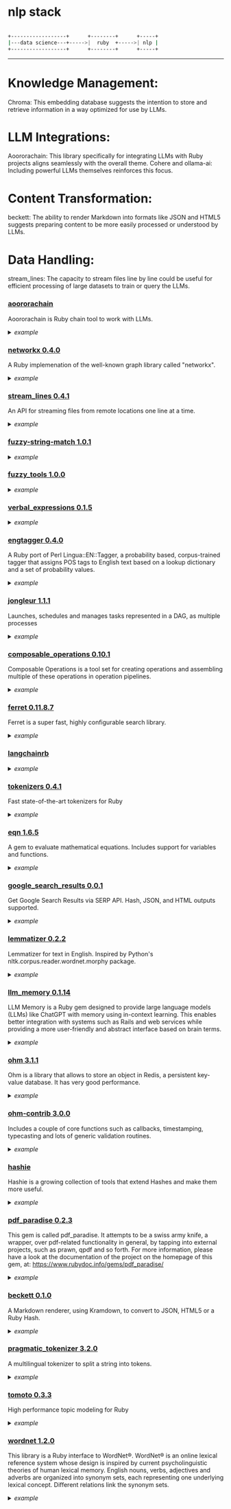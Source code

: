# nlp stack

```bash

+------------------+      +--------+      +-----+
|---data science---+----->|  ruby  +----->| nlp |
+------------------+      +--------+      +-----+

```

---

# Knowledge Management:
Chroma: This embedding database suggests the intention to store and retrieve information in a way optimized for use by LLMs.

# LLM Integrations:
Aoororachain: This library specifically for integrating LLMs with Ruby projects aligns seamlessly with the overall theme.
Cohere and ollama-ai: Including powerful LLMs themselves reinforces this focus.

# Content Transformation:
beckett: The ability to render Markdown into formats like JSON and HTML5 suggests preparing content to be more easily processed or understood by LLMs.

# Data Handling:
stream_lines: The capacity to stream files line by line could be useful for efficient processing of large datasets to train or query the LLMs.

### [aoororachain](https://github.com/mariochavez/aoororachain)

Aoororachain is Ruby chain tool to work with LLMs.

<details>
<summary><i>example</i></summary>

```ruby
require "aoororachain"

# Setup logger.
Aoororachain.logger = Logger.new($stdout)
Aoororachain.log_level = Aoororachain::LEVEL_DEBUG

chroma_host = "http://localhost:8000"
collection_name = "ruby-documentation"

# You can define a custom Parser to clean data and maybe extract metadata.
# Here is the code of RubyDocParser that does exactly that.
class RubyDocParser
  def self.parse(text)
    name_match = text.match(/Name (\w+)/)
    constant_match = text.match(/Constant (\w+)/)

    object_match = text.match(/Object (\w+)/)
    method_match = text.match(/Method ([\w\[\]\+\=\-\*\%\/]+)/)

    metadata = {}
    metadata[:name] = name_match[1] if name_match
    metadata[:constant] = constant_match[1] if constant_match
    metadata[:object] = object_match[1] if object_match
    metadata[:method] = method_match[1] if method_match
    metadata[:lang] = :ruby
    metadata[:version] = "3.2"

    text.gsub!(/\s+/, " ").strip!
    [text, metadata]
  end
end

# A DirectoryLoader points to a path and sets the glob for the files you want to load. 
# A loader is also specified. FileLoader just opens and reads the file content. 
# The RubyDocParser is set as well. This is optional in case you data is very nice and needs no pre-processing.
directory_loader = Aoororachain::Loaders::DirectoryLoader.new(path: "./ruby-docs", glob: "**/*.txt", loader: Aoororachain::Loaders::FileLoader, parser: RubyDocParser)
files = directory_loader.load

# With your data clean and ready, now it is time to chunk it. The chunk size depends of the context size of the LLMs that you want to use.
# 512 is a good number to start, don't go lower than that. An overlap can also be specified.
text_splitter = Aoororachain::RecursiveTextSplitter.new(size: 512, overlap: 0)

texts = []
files.each do |file|
  texts.concat(text_splitter.split_documents(file))
end

# The final step is to create and store the embeddings.
# First, select an embedding model
model = Aoororachain::Embeddings::LocalPythonEmbedding::MODEL_INSTRUCTOR_L
# Create an instance of the embedder. device is optional. Possible options are:
# - cuda. If you have an external GPU
# - mps. If you have an Apple Sillicon chip (M1 to M2).
# - cpu or empty. It will use the CPU by default.
embedder = Aoororachain::Embeddings::LocalPythonEmbedding.new(model:, device: "mps")
# Configure your Vector database.
vector_database = Aoororachain::VectorStores::Chroma.new(embedder: embedder, options: {host: chroma_host})

# Embbed your files. This can take a few minutes up to hours, depending on the size of your documents and the model used.
vector_database.from_documents(texts, index: collection_name)
```
</details>

### [networkx 0.4.0](https://rubygems.org/gems/networkx/versions/0.4.0?locale=en)

A Ruby implemenation of the well-known graph library called "networkx".

<details>
<summary><i>example</i></summary>
```ruby
require 'networkx'

g = NetworkX::Graph.new
g.add_edge('start', 'stop')
```
</details>


### [decisiontree 0.5.0](https://github.com/igrigorik/decisiontree)

ID3-based implementation of the M.L. Decision Tree algorithm

<details>
<summary><i>example</i></summary>


```ruby
require 'decisiontree'

attributes = ['Temperature']
training = [
  [36.6, 'healthy'],
  [37, 'sick'],
  [38, 'sick'],
  [36.7, 'healthy'],
  [40, 'sick'],
  [50, 'really sick'],
]

# Instantiate the tree, and train it based on the data (set default to '1')
dec_tree = DecisionTree::ID3Tree.new(attributes, training, 'sick', :continuous)
dec_tree.train

test = [37, 'sick']
decision = dec_tree.predict(test)
puts "Predicted: #{decision} ... True decision: #{test.last}"

# => Predicted: sick ... True decision: sick

# Specify type ("discrete" or "continuous") in the training data
labels = ["hunger", "color"]
training = [
        [8, "red", "angry"],
        [6, "red", "angry"],
        [7, "red", "angry"],
        [7, "blue", "not angry"],
        [2, "red", "not angry"],
        [3, "blue", "not angry"],
        [2, "blue", "not angry"],
        [1, "red", "not angry"]
]

dec_tree = DecisionTree::ID3Tree.new(labels, training, "not angry", color: :discrete, hunger: :continuous)
dec_tree.train

test = [7, "red", "angry"]
decision = dec_tree.predict(test)
puts "Predicted: #{decision} ... True decision: #{test.last}"

# => Predicted: angry ... True decision: angry
```
</details>


### [stream_lines 0.4.1](https://rubygems.org/gems/stream_lines)

An API for streaming files from remote locations one line at a time.

<details>
<summary><i>example</i></summary>
```ruby
url = 'https://my.remote.file/file.jsonl'
stream = StreamLines::Reading::JSONLines.new(url)

stream.each do |row|
  # each row will be an Hash
end

# Supports all Ruby JSON::parse options
stream = StreamLines::Reading::JSONLines.new(url, symbolize_names: true)

stream.each do |row|
  # each row will be a Hash
end
```
</details>


### [scalpel 0.2.1](https://github.com/louismullie/scalpel)

Scalpel is a sentence segmentation tool for Ruby. It allows you to split a text into an array of sentences. It is simple, lightweight, blazing fast and does not require any domain-specific training. It works well even in the face of ill-formatted texts.

<details>
<summary><i>example</i></summary>

```ruby
require 'scalpel'
Scalpel.cut("some text")
```
</details>

### [fuzzy-string-match 1.0.1]()
<details>
<summary><i>example</i></summary>

calculate Jaro Winkler distance.

```ruby
require 'fuzzystringmatch'
jarow = FuzzyStringMatch::JaroWinkler.create( :native )
p jarow.getDistance(  "jones",      "johnson" )
```
</details>

### [fuzzy_tools 1.0.0](githubrepo)
<details>
<summary><i>example</i></summary>


Easy, high quality fuzzy search in Ruby.

```ruby
require 'fuzzy_tools'

books = [
  "Till We Have Faces",
  "Ecclesiastes",
  "The Prodigal God"
]

# Search for a single object

books.fuzzy_find("facade")                                   # => "Till We Have Faces"
books.fuzzy_index.find("facade")                             # => "Till We Have Faces"
FuzzyTools::TfIdfIndex.new(:source => books).find("facade")  # => "Till We Have Faces"

# Search for all matches, from best to worst

books.fuzzy_find_all("the")                             # => ["The Prodigal God", "Till We Have Faces"]
books.fuzzy_index.all("the")                            # => ["The Prodigal God", "Till We Have Faces"]
FuzzyTools::TfIdfIndex.new(:source => books).all("the") # => ["The Prodigal God", "Till We Have Faces"]

# You can also get scored results, if you need

books.fuzzy_find_all_with_scores("the") # =>
# [
#   ["The Prodigal God",   0.443175985397319 ],
#   ["Till We Have Faces", 0.0102817553829306]
# ]
books.fuzzy_index.all_with_scores("the") # =>
# [
#   ["The Prodigal God",   0.443175985397319 ],
#   ["Till We Have Faces", 0.0102817553829306]
# ]
FuzzyTools::TfIdfIndex.new(:source => books).all_with_scores("the") # =>
# [
#   ["The Prodigal God",   0.443175985397319 ],
#   ["Till We Have Faces", 0.0102817553829306]
# ]
```
</details>

### [verbal_expressions 0.1.5](https://github.com/ryan-endacott/verbal_expressions)
<details>
<summary><i>example</i></summary>


Verbal Expressions is a library that makes constructing difficult regular expressions simple and easy!


```ruby
# Create an example of how to test for correctly formed URLs
tester = VerEx.new do
  start_of_line
  find 'http'
  maybe 's'
  find '://'
  maybe 'www.'
  anything_but ' '
  end_of_line
end

# Create an example URL
test_url = "https://www.google.com"

# Use it just like a regular Ruby regex:
puts 'Hooray!  It works!' if tester.match(test_url)
puts 'This works too!' if tester =~ test_url

# Print the generated regex:
puts tester.source # => /^(http)(s)?(\:\/\/)(www\.)?([^\ ]*)$/
```
</details>

### [engtagger 0.4.0](https://github.com/yohasebe/engtagger)

A Ruby port of Perl Lingua::EN::Tagger, a probability based, corpus-trained tagger that assigns POS tags to English text based on a lookup dictionary and a set of probability values.

<details>
<summary><i>example</i></summary>

```ruby
require 'engtagger'

# Create a parser object
tgr = EngTagger.new

# Sample text
text = "Alice chased the big fat cat."

# Add part-of-speech tags to text
tagged = tgr.add_tags(text)

#=> "<nnp>Alice</nnp> <vbd>chased</vbd> <det>the</det> <jj>big</jj> <jj>fat</jj><nn>cat</nn> <pp>.</pp>"

# Get a list of all nouns and noun phrases with occurrence counts
word_list = tgr.get_words(text)

#=> {"Alice"=>1, "cat"=>1, "fat cat"=>1, "big fat cat"=>1}

# Get a readable version of the tagged text
readable = tgr.get_readable(text)

#=> "Alice/NNP chased/VBD the/DET big/JJ fat/JJ cat/NN ./PP"

# Get all nouns from a tagged output
nouns = tgr.get_nouns(tagged)

#=> {"cat"=>1, "Alice"=>1}

# Get all proper nouns
proper = tgr.get_proper_nouns(tagged)

#=> {"Alice"=>1}

# Get all past tense verbs
pt_verbs = tgr.get_past_tense_verbs(tagged)

#=> {"chased"=>1}

# Get all the adjectives
adj = tgr.get_adjectives(tagged)

#=> {"big"=>1, "fat"=>1}

# Get all noun phrases of any syntactic level
# (same as word_list but take a tagged input)
nps = tgr.get_noun_phrases(tagged)

#=> {"Alice"=>1, "cat"=>1, "fat cat"=>1, "big fat cat"=>1}
```
</details>


### [jongleur 1.1.1](https://gitlab.com/RedFred7/Jongleur)

Launches, schedules and manages tasks represented in a DAG, as multiple processes

<details>
<summary><i>example</i></summary>

![sample ml pipeline](https://miro.medium.com/v2/resize:fit:640/format:webp/1*Jz2UVqrVYj1hIwHxOpw2VQ.png)

![example DAG diagram](https://miro.medium.com/v2/resize:fit:4800/format:webp/1*3eEtimgIPEAuizSWtu6HyQ.png)

![another example DAG](https://dagshub.com/blog/content/images/2021/07/Tred-G.svg)

```ruby
# https://gitlab.com/RedFred7/Jongleur#usage
```
</details>

### [composable_operations 0.10.1](http://github.com/t6d/composable_operations)

Composable Operations is a tool set for creating operations and assembling multiple of these operations in operation pipelines.

<details>
<summary><i>example</i></summary>

```ruby
class DateExtractor < ComposableOperations::Operation

  processes :text

  def execute
    text.scan(/(\d{4})-(\d{2})-(\d{2})/)
  end

end
```
</details>

### [ferret 0.11.8.7](https://github.com/dbalmain/ferret)

Ferret is a super fast, highly configurable search library.

<details>
<summary><i>example</i></summary>

```ruby
require 'rubygems'
require 'ferret'

index = Ferret::I.new(:key => :id)

[
  {:id => '1', :text => 'one'},
  {:id => '2', :text => 'Two'},
  {:id => '3', :text => 'Three'},
  {:id => '1', :text => 'One'}
].each {|doc| index << doc}

puts index.size                       # => 3
puts index['1'].load.inspect          # => {:text=>"One", :id=>"1"}
puts index.search('id:1').to_s(:text)
    # => TopDocs: total_hits = 1, max_score = 1.287682 [
    #            3 "One": 1.287682
    #    ]
```
</details>

### [langchainrb](https://github.com/andreibondarev/langchainrb)

<details>
<summary><i>example</i></summary>

```ruby
```
</details>

### [tokenizers 0.4.1](https://github.com/ankane/tokenizers-ruby)

Fast state-of-the-art tokenizers for Ruby

<details>
<summary><i>example</i></summary>

```ruby
tokenizer = Tokenizers.from_pretrained("bert-base-cased")

# https://github.com/ankane/tokenizers-ruby#training
```
</details>


### [eqn 1.6.5](https://github.com/schneidmaster/eqn)

A gem to evaluate mathematical equations. Includes support for variables and functions.

<details>
<summary><i>example</i></summary>
```ruby
Eqn::Parser.parse('1 + 1')
# => <syntax tree is printed>
```
</details>

### [google_search_results 0.0.1](https://github.com/serpapi/google-search-results-ruby)

Get Google Search Results via SERP API. Hash, JSON, and HTML outputs supported.

<details>
<summary><i>example</i></summary>
```ruby
# https://github.com/serpapi/google-search-results-ruby#supported-search-engine
```
</details>

### [lemmatizer 0.2.2](http://github.com/yohasebe/lemmatizer)

Lemmatizer for text in English. Inspired by Python's nltk.corpus.reader.wordnet.morphy package.

<details>
<summary><i>example</i></summary>

```ruby
require "lemmatizer"

lem = Lemmatizer.new

p lem.lemma("dogs",    :noun ) # => "dog"
p lem.lemma("hired",   :verb ) # => "hire"
p lem.lemma("hotter",  :adj  ) # => "hot"
p lem.lemma("better",  :adv  ) # => "well"

# when part-of-speech symbol is not specified as the second argument,
# lemmatizer tries :verb, :noun, :adj, and :adv one by one in this order.
p lem.lemma("fired")           # => "fire"
p lem.lemma("slow")            # => "slow"
```
</details>

### [llm_memory 0.1.14](https://github.com/shohey1226/llm_memory)

LLM Memory is a Ruby gem designed to provide large language models (LLMs) like ChatGPT with memory using in-context learning. This enables better integration with systems such as Rails and web services while providing a more user-friendly and abstract interface based on brain terms.

<details>
<summary><i>example</i></summary>

![](https://user-images.githubusercontent.com/1880965/239105431-b77d0efa-3fec-4549-b98a-eae510de5c3d.png)

```ruby
docs = LlmMemory::Wernicke.load(:file, "/tmp/a_directory")
# docs is just an array of hash.
# You don't have to use load method but
# create own hash with having content and metadata(optional)
# docs = [{
#   content: "Hi there",
#   metadata: {
#     file_name: "a.txt",
#     timestamp: "20201231235959"
#   }
# },,,]

hippocampus = LlmMemory::Hippocampus.new
res = hippocampus.memorize(docs)

query_str = "What is my name?"
related_docs = hippocampus.query(query_str, limit: 3)
#[{
#   vector_score: "0.192698478699",
#   content: "My name is Mike",
#   metadata: { ... }
#},,,]

# ERB
prompt = <<-TEMPLATE
Context information is below.
---------------------
<% related_docs.each do |doc| %>
<%= doc[:content] %>
file: <%= doc[:metadata][:file_name] %>

<% end %>
---------------------
Given the context information and not prior knowledge,
answer the question: <%= query_str %>
TEMPLATE

broca = LlmMemory::Broca.new(prompt: prompt, model: 'gpt-3.5-turbo')
message = broca.respond(query_str: query_str, related_docs: related_docs)

...
query_str2 = "How are you?"
related_docs = hippocampus.query(query_str2, limit: 3)
message2 = broca.respond(query_str: query_str2, related_docs: related_docs)
```
</details>

### [ohm 3.1.1](http://soveran.github.io/ohm/)

Ohm is a library that allows to store an object in Redis, a persistent key-value database. It has very good performance.

<details>
<summary><i>example</i></summary>
```ruby
```
</details>

### [ohm-contrib 3.0.0](http://github.com/cyx/ohm-contrib)

Includes a couple of core functions such as callbacks, timestamping, typecasting and lots of generic validation routines.

<details>
<summary><i>example</i></summary>
```ruby
```
</details>

### [hashie](https://github.com/hashie/hashie)

Hashie is a growing collection of tools that extend Hashes and make them more useful.

<details>
<summary><i>example</i></summary>
IgnoreUndeclared

This extension can be mixed in to silently ignore undeclared properties on initialization instead of raising an error. This is useful when using a Trash to capture a subset of a larger hash

```ruby
class Person < Trash
  include Hashie::Extensions::IgnoreUndeclared
  property :first_name
  property :last_name
end

user_data = {
  first_name: 'Freddy',
  last_name: 'Nostrils',
  email: 'freddy@example.com'
}

p = Person.new(user_data) # 'email' is silently ignored

p.first_name # => 'Freddy'
p.last_name  # => 'Nostrils'
p.email      # => NoMethodError
```
</details>


### [pdf_paradise 0.2.3](https://rubygems.org/gems/pdf_paradise)

This gem is called pdf_paradise. It attempts to be a swiss army knife, a wrapper, over pdf-related functionality in general, by tapping into external projects, such as prawn, qpdf and so forth. For more information, please have a look at the documentation of the project on the homepage of this gem, at: https://www.rubydoc.info/gems/pdf_paradise/

<details>
<summary><i>example</i></summary>
```ruby
```
</details>

### [beckett 0.1.0](https://github.com/coreyti/beckett)

A Markdown renderer, using Kramdown, to convert to JSON, HTML5 or a Ruby Hash.

<details>
<summary><i>example</i></summary>
```ruby

markdown_text = <<-'TEXT'
# Chain-of-Thought Reasoning Without Prompting
#llm #rag #retrieval

https://arxiv.org/pdf/2402.10200.pdf

## secondary heading

### a third kind of heading

#### a fourth heading


##### a fifth heading
TEXT

=> "# Chain-of-Thought Reasoning Without Prompting\n#llm #rag #retrieval \n\nhttps://arxiv.org/pdf/2402.10200.pdf\n\n## secondary heading\n\n### a third kind of heading\n\n#### a fourth heading\n\n\n##### a fifth heading\n\n###### a sixth heading\n\n"
[4] pry(main)> Beckett::Document.new(markdown_text)
=> #<Beckett::Document:0x000077799b0bf680
 @content=
  "# Chain-of-Thought Reasoning Without Prompting\n#llm #rag #retrieval \n\nhttps://arxiv.org/pdf/2402.10200.pdf\n\n## secondary heading\n\n### a third kind of heading\n\n#### a fourth heading\n\n\n##### a fifth heading\n\n###### a sixth heading\n\n">
[5] pry(main)> x = Beckett::Document.new(markdown_text)
=> #<Beckett::Document:0x000077799b097478
 @content=
  "# Chain-of-Thought Reasoning Without Prompting\n#llm #rag #retrieval \n\nhttps://arxiv.org/pdf/2402.10200.pdf\n\n## secondary heading\n\n### a third kind of heading\n\n#### a fourth heading\n\n\n##### a fifth heading\n\n###### a sixth heading\n\n">
[6] pry(main)> x.to_hash
=> {:root=>
  {:children=>
    [{:node_name=>"ARTICLE",
=> {:root=>
  {:children=>
    [{:node_name=>"ARTICLE",
      :node_type=>1,
      :attributes=>{"id"=>"chain-of-thought-reasoning-without-prompting"},
      :children=>
       [{:node_name=>"HEADER", :node_type=>1, :attributes=>{"id"=>"chain-of-thought-reasoning-without-prompting"}, :children=>[{:node_name=>"#text", :node_type=>3, :node_text=>"Chain-of-Thought Reasoning Without Prompting"}]},
        {:node_name=>:P, :node_type=>1, :children=>[{:node_name=>"#text", :node_type=>3, :node_text=>"#llm #rag #retrieval"}]},
        {:node_name=>:P, :node_type=>1, :children=>[{:node_name=>"#text", :node_type=>3, :node_text=>"https://arxiv.org/pdf/2402.10200.pdf"}]},
        {:node_name=>"SECTION",
         :node_type=>1,
         :attributes=>{"id"=>"secondary-heading"},
         :children=>
          [{:node_name=>"HEADER", :node_type=>1, :attributes=>{"id"=>"secondary-heading"}, :children=>[{:node_name=>"#text", :node_type=>3, :node_text=>"secondary heading"}]},
           {:node_name=>"SECTION",
            :node_type=>1,
            :attributes=>{"id"=>"a-third-kind-of-heading"},
            :children=>
             [{:node_name=>"HEADER", :node_type=>1, :attributes=>{"id"=>"a-third-kind-of-heading"}, :children=>[{:node_name=>"#text", :node_type=>3, :node_text=>"a third kind of heading"}]},
              {:node_name=>"SECTION",
               :node_type=>1,
               :attributes=>{"id"=>"a-fourth-heading"},
               :children=>
                [{:node_name=>"HEADER", :node_type=>1, :attributes=>{"id"=>"a-fourth-heading"}, :children=>[{:node_name=>"#text", :node_type=>3, :node_text=>"a fourth heading"}]},
                 {:node_name=>"SECTION",
                  :node_type=>1,
                  :attributes=>{"id"=>"a-fifth-heading"},
                  :children=>
                   [{:node_name=>"HEADER", :node_type=>1, :attributes=>{"id"=>"a-fifth-heading"}, :children=>[{:node_name=>"#text", :node_type=>3, :node_text=>"a fifth heading"}]},
                    {:node_name=>"SECTION",
```

</details>

### [pragmatic_segmenter](https://github.com/diasks2/pragmatic_segmenter)

Pragmatic Segmenter is a sentence segmentation tool for Ruby. It allows you to split a text into an array of sentences. This gem provides 2 main benefits over other segmentation gems - 1) It works well even with ill-formatted text 2) It works for multiple languages

<details>
<summary><i>example</i></summary>
```ruby
text = "Hello world. My name is Mr. Smith. I work for the U.S. Government and I live in the U.S. I live in New York."
ps = PragmaticSegmenter::Segmenter.new(text: text)
ps.segment
# => ["Hello world.", "My name is Mr. Smith.", "I work for the U.S. Government and I live in the U.S.", "I live in New York."]

# Specify a language
text = "Այսօր երկուշաբթի է: Ես գնում եմ աշխատանքի:"
ps = PragmaticSegmenter::Segmenter.new(text: text, language: 'hy')
ps.segment
# => ["Այսօր երկուշաբթի է:", "Ես գնում եմ աշխատանքի:"]

# Specify a PDF document type
text = "This is a sentence\ncut off in the middle because pdf."
ps = PragmaticSegmenter::Segmenter.new(text: text, language: 'en', doc_type: 'pdf')
ps.segment
# => ["This is a sentence cut off in the middle because pdf."]

# Turn off text cleaning and preprocessing
text = "This is a sentence\ncut off in the middle because pdf."
ps = PragmaticSegmenter::Segmenter.new(text: text, language: 'en', doc_type: 'pdf', clean: false)
ps.segment
# => ["This is a sentence cut", "off in the middle because pdf."]

# Text cleaning and preprocessing only
text = "This is a sentence\ncut off in the middle because pdf."
ps = PragmaticSegmenter::Cleaner.new(text: text, doc_type: 'pdf')
ps.clean
# => "This is a sentence cut off in the middle because pdf."
```
</details>

### [pragmatic_tokenizer 3.2.0](https://github.com/diasks2/pragmatic_tokenizer)

A multilingual tokenizer to split a string into tokens.

<details>
<summary><i>example</i></summary>
```ruby
text = "\"I said, 'what're you? Crazy?'\" said Sandowsky. \"I can't afford to do that.\""

PragmaticTokenizer::Tokenizer.new.tokenize(text)
# => ["\"", "i", "said", ",", "'", "what're", "you", "?", "crazy", "?", "'", "\"", "said", "sandowsky", ".", "\"", "i", "can't", "afford", "to", "do", "that", ".", "\""]

# You can pass many different options to #initialize:
options = {
  language:            :en, # the language of the string you are tokenizing
  abbreviations:       ['a.b', 'a'], # a user-supplied array of abbreviations (downcased with ending period removed)
  stop_words:          ['is', 'the'], # a user-supplied array of stop words (downcased)
  remove_stop_words:   true, # remove stop words
  contractions:        { "i'm" => "i am" }, # a user-supplied hash of contractions (key is the contracted form; value is the expanded form - both the key and value should be downcased)
  expand_contractions: true, # (i.e. ["isn't"] will change to two tokens ["is", "not"])
  filter_languages:    [:en, :de], # process abbreviations, contractions and stop words for this array of languages
  punctuation:         :none, # see below for more details
  numbers:             :none, # see below for more details
  remove_emoji:        :true, # remove any emoji tokens
  remove_urls:         :true, # remove any urls
  remove_emails:       :true, # remove any emails
  remove_domains:      :true, # remove any domains
  hashtags:            :keep_and_clean, # remove the hastag prefix
  mentions:            :keep_and_clean, # remove the @ prefix
  clean:               true, # remove some special characters
  classic_filter:      true, # removes dots from acronyms and 's from the end of tokens
  downcase:            false, # do not downcase tokens
  minimum_length:      3, # remove any tokens less than 3 characters
  long_word_split:     10 # split tokens longer than 10 characters at hypens or underscores
}
```
</details>

### [ruby-spacy 0.2.2](https://github.com/yohasebe/ruby-spacy)

ruby-spacy is a wrapper module for using spaCy from the Ruby programming language via PyCall. This module aims to make it easy and natural for Ruby programmers to use spaCy. This module covers the areas of spaCy functionality for using many varieties of its language models, not for building ones.

<details>
<summary><i>example</i></summary>

|    | Functionality                                      |
|:---|:---------------------------------------------------|
| ✅ | Tokenization, lemmatization, sentence segmentation |
| ✅ | Part-of-speech tagging and dependency parsing      |
| ✅ | Named entity recognition                           |
| ✅ | Syntactic dependency visualization                 |
| ✅ | Access to pre-trained word vectors                 |
| ✅ | OpenAI Chat/Completion/Embeddings API integration  |

```ruby
require "ruby-spacy"
require "terminal-table"

nlp = Spacy::Language.new("en_core_web_sm")
doc =nlp.read("Apple is looking at buying U.K. startup for $1 billion")

rows = []

doc.ents.each do |ent|
  rows << [ent.text, ent.start_char, ent.end_char, ent.label]
end

headings = ["text", "start_char", "end_char", "label"]
table = Terminal::Table.new rows: rows, headings: headings
puts table
```

```markdown
| text       | start | end | label   |
|:-----------|------:|----:|:--------|
| 任天堂     | 0     | 3   | ORG     |
| 1983年     | 4     | 9   | DATE    |
| ファミコン | 10    | 15  | PRODUCT |
| 14,800円   | 16    | 23  | MONEY   |
```
</details>

### [tomoto 0.3.3](https://github.com/ankane/tomoto-ruby)

High performance topic modeling for Ruby

<details>
<summary><i>example</i></summary>
```ruby
model = Tomoto::LDA.new(k: 2)
model.add_doc(["tokens", "from", "document", "one"])
model.add_doc(["tokens", "from", "document", "two"])
model.add_doc(["tokens", "from", "document", "three"])
model.train(100) # iterations
model.summary
```
</details>

### [wordnet 1.2.0](https://github.com/ged/ruby-wordnet)

This library is a Ruby interface to WordNet®. WordNet® is an online lexical reference system whose design is inspired by current psycholinguistic theories of human lexical memory. English nouns, verbs, adjectives and adverbs are organized into synonym sets, each representing one underlying lexical concept. Different relations link the synonym sets.

<details>
<summary><i>example</i></summary>
```ruby
#!/usr/bin/env ruby

#
#	Find all the hypernyms of all senses of a given noun and display them in a
#	heirarchy
#

$LOAD_PATH.unshift "lib"
require 'wordnet'

raise RuntimeError, "No word specified." if ARGV.empty?

# Create the lexicon
lex = WordNet::Lexicon.new

# Look up the synsets for the specified word
origins = lex.lookup_synsets( *ARGV )


# Iterate over the synsets for the different senses of the word
origins.each.with_index do |syn, i|
	hypernyms = []

	# Traverse the hypernyms
	syn.traverse( :hypernyms ).with_depth.each do |hyper_syn, depth|
		indent = '  ' * depth
		hypernyms << "%s%s" % [ indent, hyper_syn ]
	end

	puts "\nHypernym tree for #{syn} (sense #{i + 1}):", *hypernyms
	puts "Tree has #{hypernyms.length} synsets."
end
```
</details>

### [chroma-db](https://github.com/mariochavez/chroma)

Chroma is the open-source embedding database. Chroma makes it easy to build LLM apps by making knowledge, facts, and skills pluggable for LLMs.

<details>
<summary><i>example</i></summary>
```ruby
require "logger"

# Requiere Chroma Ruby client.
require "chroma-db"

# Configure Chroma's host. Here you can specify your own host.
Chroma.connect_host = "http://localhost:8000"
Chroma.logger = Logger.new($stdout)
Chroma.log_level = Chroma::LEVEL_ERROR

# Check current Chrome server version
version = Chroma::Resources::Database.version
puts version

# Create a new collection
collection = Chroma::Resources::Collection.create(collection_name, {lang: "ruby", gem: "chroma-db"})

# Add embeddings
embeddings = [
  Chroma::Resources::Embedding.new(id: "1", embedding: [1.3, 2.6, 3.1], metadata: {client: "chroma-rb"}, document: "ruby"),
  Chroma::Resources::Embedding.new(id: "2", embedding: [3.7, 2.8, 0.9], metadata: {client: "chroma-rb"}, document: "rails")
]
collection.add(embeddings)
```
</details>
